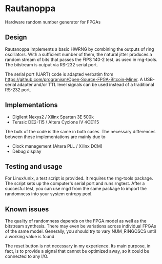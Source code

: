 Rautanoppa
==========

Hardware random number generator for FPGAs


Design
------

Rautanoppa implements a basic HWRNG by combining the outputs of ring
oscillators. With a sufficient number of them, the natural jitter
produces a random stream of bits that passes the FIPS 140-2 test, as
used in rng-tools. The bitstream is output via RS-232 serial port.

The serial port (UART) code is adapted verbatim from
https://github.com/progranism/Open-Source-FPGA-Bitcoin-Miner. A
USB-serial adapter and/or TTL level signals can be used instead of a
traditional RS-232 port.


Implementations
---------------

* Digilent Nexys2 / Xilinx Spartan 3E 500k
* Terasic DE2-115 / Altera Cyclone IV 4CE115

The bulk of the code is the same in both cases. The necessary
differences between these implementations are mainly due to

* Clock management (Altera PLL / Xilinx DCM)
* Debug display


Testing and usage
-----------------

For Linux/unix, a test script is provided. It requires the rng-tools
package. The script sets up the computer's serial port and runs
rngtest. After a succesful test, you can use rngd from the same
package to import the randomness into your system entropy pool.


Known issues
------------

The quality of randomness depends on the FPGA model as well as the
bitstream synthesis. There may even be variations across individual
FPGAs of the same model. Generally, you should try to vary
NUM_RINGOSCS until a working value is found.

The reset button is not necessary in my experience. Its main purpose,
in fact, is to provide a signal that cannot be optimized away, so it
could be connected to any I/O.